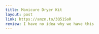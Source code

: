 ```yaml
---
title: Manicure Dryer Kit
layout: post
link: https://amzn.to/3Q51SoR
review: I have no idea why we have this
---
```

